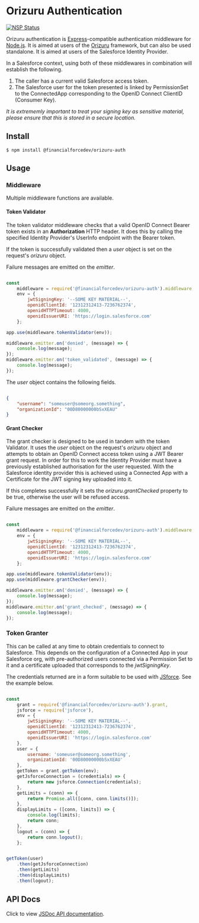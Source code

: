 # Orizuru Authentication

[![NSP Status](https://nodesecurity.io/orgs/ffres/projects/4bb1b8ba-4d1b-4960-b5ad-3e1cf4e4e154/badge)](https://nodesecurity.io/orgs/ffres/projects/4bb1b8ba-4d1b-4960-b5ad-3e1cf4e4e154)

Orizuru authentication is [Express](http://expressjs.com/)-compatible authentication
middleware for [Node.js](http://nodejs.org/). It is aimed at users of the [Orizuru](https://www.npmjs.com/package/@financialforcedev/orizuru) framework, but can also be used standalone. It is aimed at users of the Salesforce Identity Provider.

In a Salesforce context, using both of these middlewares in combination will establish the following.

1. The caller has a current valid Salesforce access token.
2. The Salesforce user for the token presented is linked by PermissionSet to the ConnectedApp corresponding to the OpenID Connect ClientID (Consumer Key).

*It is extrememly important to treat your signing key as sensitive material, please ensure that this is stored in a secure location.*

## Install

```
$ npm install @financialforcedev/orizuru-auth
```

## Usage

### Middleware

Multiple middleware functions are available.

#### Token Validator

The token validator middleware checks that a valid OpenID Connect Bearer token exists in an **Authorization** HTTP header. It does this by calling the specified Identity Provider's UserInfo endpoint with the Bearer token.

If the token is successfully validated then a *user* object is set on the request's *orizuru* object.

Failure messages are emitted on the *emitter*.

```javascript

const
	middleware = require('@financialforcedev/orizuru-auth').middleware,
	env = {
		jwtSigningKey: '--SOME KEY MATERIAL--',
		openidClientId: '12312312413-7236762374',
		openidHTTPTimeout: 4000,
		openidIssuerURI: 'https://login.salesforce.com'
	};

app.use(middleware.tokenValidator(env));

middleware.emitter.on('denied', (message) => {
	console.log(message);
});
middleware.emitter.on('token_validated', (message) => {
	console.log(message);
});


```

The *user* object contains the following fields.

```json

{
	"username": "someuser@someorg.something",
	"organizationId": "00D80000000bSxXEAU"
}

```

#### Grant Checker

The grant checker is designed to be used in tandem with the token Validator. It uses the *user* object on the request's *orizuru* object and attempts to obtain an OpenID Connect access token using a JWT Bearer grant request. In order for this to work the Identity Provider must have a previously established authorisation for the user requested. With the Salesforce identity provider this is achieved using a Connected App with a Certificate for the JWT signing key uploaded into it.

If this completes successfully it sets the *orizuru.grantChecked* property to be true, otherwise the user will be refused access.

Failure messages are emitted on the *emitter*.

```javascript

const
	middleware = require('@financialforcedev/orizuru-auth').middleware,
	env = {
		jwtSigningKey: '--SOME KEY MATERIAL--',
		openidClientId: '12312312413-7236762374',
		openidHTTPTimeout: 4000,
		openidIssuerURI: 'https://login.salesforce.com'
	};

app.use(middleware.tokenValidator(env));
app.use(middleware.grantChecker(env));

middleware.emitter.on('denied', (message) => {
    console.log(message);
});
middleware.emitter.on('grant_checked', (message) => {
	console.log(message);
});


```

### Token Granter

This can be called at any time to obtain credentials to connect to Salesforce. This depends on the configuration of a Connected App in your Salesforce org, with pre-authorized users connected via a Permission Set to it and a certificate uploaded that corresponds to the *jwtSigningKey*.

The credentials returned are in a form suitable to be used with [JSforce](https://jsforce.github.io/). See the example below.

```javascript

const
	grant = require('@financialforcedev/orizuru-auth').grant,
	jsforce = require('jsforce'),
	env = {
		jwtSigningKey: '--SOME KEY MATERIAL--',
		openidClientId: '12312312413-7236762374',
		openidHTTPTimeout: 4000,
		openidIssuerURI: 'https://login.salesforce.com'
	},
	user = {
		username: 'someuser@someorg.something',
		organizationId: '00D80000000bSxXEAU'
	},
	getToken = grant.getToken(env);
	getJsforceConnection = (credentials) => {
		return new jsforce.Connection(credentials);
	},
	getLimits = (conn) => {
		return Promise.all([conn, conn.limits()]);
	},
	displayLimits = ([conn, limits]) => {
		console.log(limits);
		return conn;
	},
	logout = (conn) => {
		return conn.logout();
	};


getToken(user)
	.then(getJsforceConnection)
	.then(getLimits)
	.then(displayLimits)
	.then(logout);

```
## API Docs

Click to view [JSDoc API documentation](http://htmlpreview.github.io/?https://github.com/financialforcedev/orizuru-auth/blob/master/doc/index.html).

